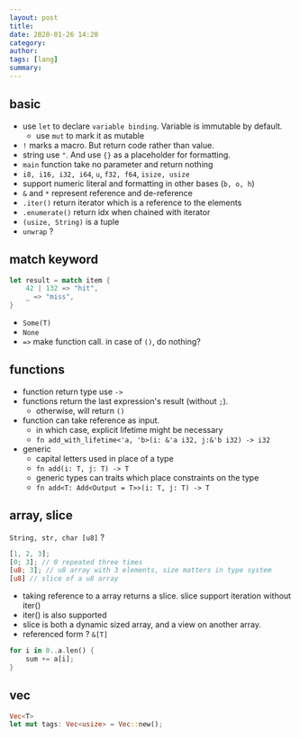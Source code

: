 ```yaml
---
layout: post
title: 
date: 2020-01-26 14:20
category: 
author: 
tags: [lang]
summary: 
---
```


## basic

* use `let` to declare `variable binding`. Variable is immutable by default.
  * use `mut` to mark it as mutable
* `!` marks a macro. But return code rather than value.
* string use `"`. And use `{}` as a placeholder for formatting.
* `main` function take no parameter and return nothing
* `i8, i16, i32, i64`, `u`, `f32, f64`, `isize, usize`
* support numeric literal and formatting in other bases (`b, o, h`)
* `&` and `*` represent reference and de-reference
* `.iter()` return iterator which is a reference to the elements
* `.enumerate()` return idx when chained with iterator
* `(usize, String)` is a tuple
* `unwrap` ? 

## match keyword

```rust
let result = match item {
    42 | 132 => "hit",
    _ => "miss",
}
```

* `Some(T)`
* `None`
* `=>` make function call. in case of `()`, do nothing?

## functions

* function return type use `->`
* functions return the last expression's result (without `;`).
  * otherwise, will return `()`
* function can take reference as input.
  * in which case, explicit lifetime might be necessary
  * `fn add_with_lifetime<'a, 'b>(i: &'a i32, j:&'b i32) -> i32`
* generic
  * capital letters used in place of a type
  * `fn add(i: T, j: T) -> T`
  * generic types can traits which place constraints on the type
  * `fn add<T: Add<Output = T>>(i: T, j: T) -> T`

## array, slice

`String, str, char [u8]` ?

```rust
[1, 2, 3];
[0; 3]; // 0 repeated three times
[u8; 3]; // u8 array with 3 elements, size matters in type system
[u8] // slice of a u8 array
```

* taking reference to a array returns a slice. slice support iteration without iter()
* iter() is also supported
* slice is both a dynamic sized array, and a view on another array.
* referenced form ? `&[T]`

```rust
for i in 0..a.len() {
    sum += a[i];
}
```

## vec

```rust
Vec<T>
let mut tags: Vec<usize> = Vec::new();
```
